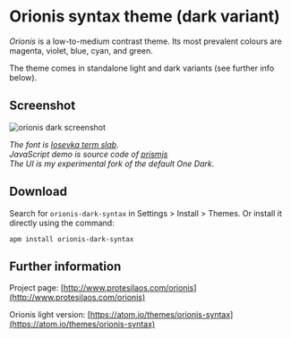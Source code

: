 # Orionis syntax theme (dark variant)

*Orionis* is a low-to-medium contrast theme. Its most prevalent colours are magenta, violet, blue, cyan, and green.

The theme comes in standalone light and dark variants (see further info below).

## Screenshot

![orionis dark screenshot](https://raw.githubusercontent.com/protesilaos/prot16/master/orionis/img/orionis_dark_sample.png)

*The font is [Iosevka term slab](https://github.com/be5invis/Iosevka)*.  
*JavaScript demo is source code of [prismjs](http://prismjs.com/)*  
*The UI is my experimental fork of the default One Dark*.

## Download

Search for `orionis-dark-syntax` in Settings > Install > Themes. Or install it directly using the command:

```shell
apm install orionis-dark-syntax
```

## Further information

Project page: [http://www.protesilaos.com/orionis](http://www.protesilaos.com/orionis)

Orionis light version: [https://atom.io/themes/orionis-syntax](https://atom.io/themes/orionis-syntax)
